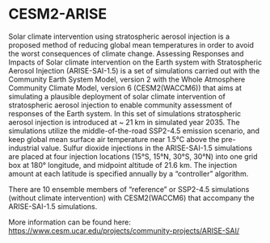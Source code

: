 # CESM2-ARISE

Solar climate intervention using stratospheric aerosol injection is a proposed method of reducing global mean temperatures in order to avoid the worst consequences of climate change. Assessing Responses and Impacts of Solar climate intervention on the Earth system with Stratospheric Aerosol Injection (ARISE-SAI-1.5) is a set of simulations carried out with the Community Earth System Model, version 2 with the Whole Atmosphere Community Climate Model, version 6 (CESM2(WACCM6)) that aims at simulating a plausible deployment of solar climate intervention of stratospheric aerosol injection to enable community assessment of responses of the Earth system. In this set of simulations stratospheric aerosol injection is introduced at ~ 21 km in simulated year 2035. The simulations utilize the middle-of-the-road SSP2-4.5 emission scenario, and keep global mean surface air temperature near 1.5°C above the pre-industrial value. Sulfur dioxide injections in the ARISE-SAI-1.5 simulations are placed at four injection locations (15°S, 15°N, 30°S, 30°N) into one grid box at 180° longitude, and midpoint altitude of 21.6 km. The injection amount at each latitude is specified annually by a “controller” algorithm.

There are 10 ensemble members of “reference” or SSP2-4.5 simulations (without climate intervention) with CESM2(WACCM6) that accompany the ARISE-SAI-1.5 simulations. 

More information can be found here: https://www.cesm.ucar.edu/projects/community-projects/ARISE-SAI/
